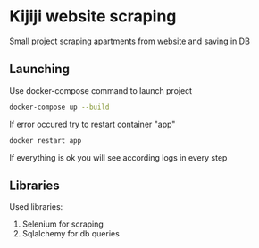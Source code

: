 # Kijiji website scraping

Small project scraping apartments from [website](https://www.kijiji.ca/b-apartments-condos/city-of-toronto/c37l1700273) and saving in DB

## Launching

Use docker-compose command to launch project

```bash
docker-compose up --build
```

If error occured try to restart container "app"
```bash
docker restart app
```

If everything is ok you will see according logs in every step 

## Libraries

Used libraries:
1. Selenium for scraping
2. Sqlalchemy for db queries
